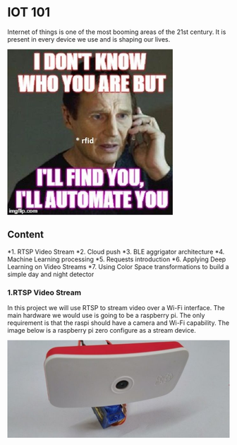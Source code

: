 # IOT 101
Internet of things is one of the most booming areas of the 21st century. It is present in every device we use and is shaping our lives.

![Screenshot](imgs/img1.jpg)

## Content
*1. RTSP Video Stream
*2. Cloud push
*3. BLE aggrigator architecture
*4. Machine Learning processing
*5. Requests introduction
*6. Applying Deep Learning on Video Streams
*7. Using Color Space transformations to build a simple day and night detector

### 1.RTSP Video Stream
In this project we will use RTSP to stream video over a Wi-Fi interface. The main hardware we would use is going to be a raspberry pi. The only requirement is that the raspi should have a camera and Wi-Fi capability. The image below is a raspberry pi zero configure as a stream device.

![Screenshot](imgs/raspi_stream.jpg)

